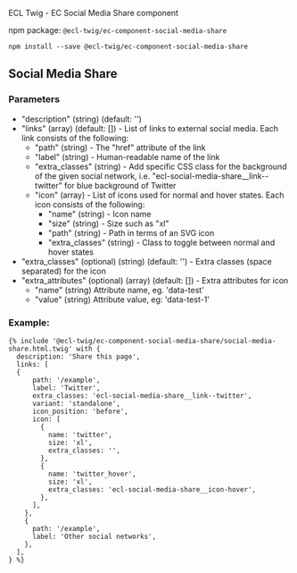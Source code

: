 ECL Twig - EC Social Media Share component

npm package: `@ecl-twig/ec-component-social-media-share`

```shell
npm install --save @ecl-twig/ec-component-social-media-share
```

## Social Media Share

### Parameters

- "description" (string) (default: '')
- "links" (array) (default: []) - List of links to external social media. Each link consists of the following:
  - "path" (string) - The "href" attribute of the link
  - "label" (string) - Human-readable name of the link
  - "extra_classes" (string) - Add specific CSS class for the background of the given social network, i.e. "ecl-social-media-share\_\_link--twitter" for blue background of Twitter
  - "icon" (array) - List of icons used for normal and hover states. Each icon consists of the following:
    - "name" (string) - Icon name
    - "size" (string) - Size such as "xl"
    - "path" (string) - Path in terms of an SVG icon
    - "extra_classes" (string) - Class to toggle between normal and hover states
- "extra_classes" (optional) (string) (default: '') - Extra classes (space separated) for the icon
- "extra_attributes" (optional) (array) (default: []) - Extra attributes for icon
  - "name" (string) Attribute name, eg. 'data-test'
  - "value" (string) Attribute value, eg: 'data-test-1'

### Example:

<!-- prettier-ignore -->
```twig
{% include '@ecl-twig/ec-component-social-media-share/social-media-share.html.twig' with { 
  description: 'Share this page', 
  links: [ 
  { 
      path: '/example', 
      label: 'Twitter', 
      extra_classes: 'ecl-social-media-share__link--twitter', 
      variant: 'standalone', 
      icon_position: 'before', 
      icon: [ 
        { 
          name: 'twitter', 
          size: 'xl', 
          extra_classes: '', 
        }, 
        { 
          name: 'twitter_hover', 
          size: 'xl', 
          extra_classes: 'ecl-social-media-share__icon-hover', 
        }, 
      ], 
    }, 
    { 
      path: '/example', 
      label: 'Other social networks', 
    }, 
  ], 
} %}
```
